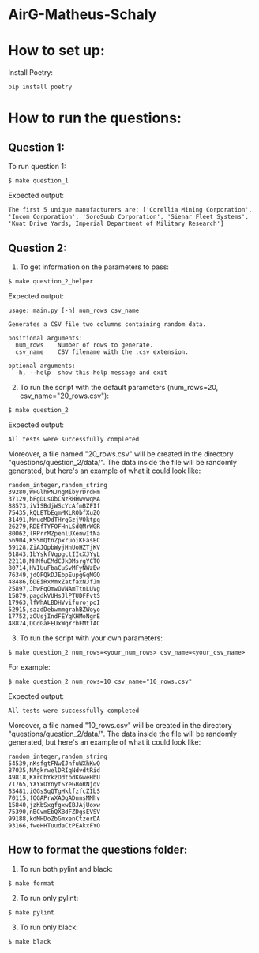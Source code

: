 # AirG-Matheus-Schaly

# How to set up:

Install Poetry:
```console
pip install poetry
```

# How to run the questions:

## Question 1:

To run question 1:
```console
$ make question_1
```

Expected output:
```
The first 5 unique manufacturers are: ['Corellia Mining Corporation', 'Incom Corporation', 'SoroSuub Corporation', 'Sienar Fleet Systems', 'Kuat Drive Yards, Imperial Department of Military Research']
```

## Question 2:

1. To get information on the parameters to pass:
```console
$ make question_2_helper
```

Expected output:
```
usage: main.py [-h] num_rows csv_name

Generates a CSV file two columns containing random data.

positional arguments:
  num_rows    Number of rows to generate.
  csv_name    CSV filename with the .csv extension.

optional arguments:
  -h, --help  show this help message and exit
```

2. To run the script with the default parameters (num_rows=20, csv_name="20_rows.csv"):
```console
$ make question_2
```

Expected output:
```
All tests were successfully completed
```

Moreover, a file named "20_rows.csv" will be created in the directory "questions/question_2/data/". The data inside the file will be randomly generated, but here's an example of what it could look like:
```
random_integer,random_string
39280,WFGlhPNJngMibyrDrdHm
37129,bFgDLsObCNzRHHwvwqMA
88573,iVISBdjWScYcAfmBZFIf
75435,kQLETbEgmMKLRObfXuZQ
31491,MnuoMDdTHrgGzjVOktpq
26279,RDEfTYFOFHnLSdQMrWGR
80062,lRPrrMZpenlUXenwItNa
56904,KSSmQtnZpxruoiKFasEC
59128,ZiAJQpbWyjHnUoHZTjKV
61843,IbYskfVqpgctIIcXJYyL
22118,MHMfuEMdCJkDMsrgYCTO
80714,HVIUuFbaCuSvMFyNWzEw
76349,jdQFQkDJEbpEupgGqMGQ
48486,bDEiRxMmxZatfaxNJfJm
25897,JhwFqOmwOVNAmTtnLUVg
15879,pagdkVUHsJlPTUDFFvtS
17963,lfWhALBDHVvifurojpoI
52915,sazdDebwmmgrahBZWoyo
17752,zOUsjIndFEYqKHMoNgnE
48874,DCdGaFEUxWqYrbFMtTAC
```

3. To run the script with your own parameters:
```console
$ make question_2 num_rows=<your_num_rows> csv_name=<your_csv_name>
```

For example:
```
$ make question_2 num_rows=10 csv_name="10_rows.csv"
```

Expected output:
```
All tests were successfully completed
```

Moreover, a file named "10_rows.csv" will be created in the directory "questions/question_2/data/". The data inside the file will be randomly generated, but here's an example of what it could look like:
```
random_integer,random_string
54539,nKsfgtFNwIJnfuWXhKwQ
87035,NAgkrwelDRIqNdvdtRid
49818,KXrCbYkzDdtbdKGweHbU
71765,YXYxOYnytSYeGBoRNjqv
83481,iGGsSqQTgHklfzfcZIbS
70115,fOGAPrwXAOgADnnsMMhv
15840,jzKbSxgfgxwIBJAjUoxw
75390,nBCvmEbQXBdFZDgsEVSV
99188,kdMHDoZbGmxenCtzerDA
93166,fweHHTuudaCtPEAkxFYO
```

## How to format the questions folder:

1. To run both pylint and black:

```console
$ make format
```

2. To run only pylint:

```console
$ make pylint
```

3. To run only black:

```console
$ make black
```
